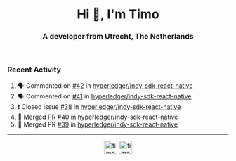 <h1 align="center">Hi 👋, I'm Timo</h1>
<h3 align="center">A developer from Utrecht, The Netherlands</h3>
<br/>
<!-- https://github.com/rahuldkjain/github-profile-readme-generator --!>

<!--  <p align="left"><img src="https://github-readme-stats.vercel.app/api?username=timoglastra&show_icons=true&count_private=true&" alt="timoglastra" /></p> --!>

<!--
Github language stats
<p align="left"><img src="https://github-readme-stats.vercel.app/api/top-langs/?username=timoglastra&layout=compact" alt="timoglastra" /><p>
-->

<!-- Codestats language stats -->
<!-- <p align="left"><img src="https://codestats-readme.vercel.app/api/top-langs/?username=timoglastra&layout=compact&language_count=12" alt="timoglastra" /><p>    --!>
  
<h3>Recent Activity</h3>

<!--START_SECTION:activity-->
1. 🗣 Commented on [#42](https://github.com/hyperledger/indy-sdk-react-native/issues/42) in [hyperledger/indy-sdk-react-native](https://github.com/hyperledger/indy-sdk-react-native)
2. 🗣 Commented on [#41](https://github.com/hyperledger/indy-sdk-react-native/issues/41) in [hyperledger/indy-sdk-react-native](https://github.com/hyperledger/indy-sdk-react-native)
3. ❗️ Closed issue [#38](https://github.com/hyperledger/indy-sdk-react-native/issues/38) in [hyperledger/indy-sdk-react-native](https://github.com/hyperledger/indy-sdk-react-native)
4. 🎉 Merged PR [#40](https://github.com/hyperledger/indy-sdk-react-native/pull/40) in [hyperledger/indy-sdk-react-native](https://github.com/hyperledger/indy-sdk-react-native)
5. 🎉 Merged PR [#39](https://github.com/hyperledger/indy-sdk-react-native/pull/39) in [hyperledger/indy-sdk-react-native](https://github.com/hyperledger/indy-sdk-react-native)
<!--END_SECTION:activity-->

---

<p align="center">
<a href="https://twitter.com/timoglastra" target="blank"><img align="center" src="https://cdn.jsdelivr.net/npm/simple-icons@3.0.1/icons/twitter.svg" alt="timoglastra" height="30" width="30" /></a>
<a href="https://linkedin.com/in/timoglastra" target="blank"><img align="center" src="https://cdn.jsdelivr.net/npm/simple-icons@3.0.1/icons/linkedin.svg" alt="timoglastra" height="30" width="30" /></a>
</p>



